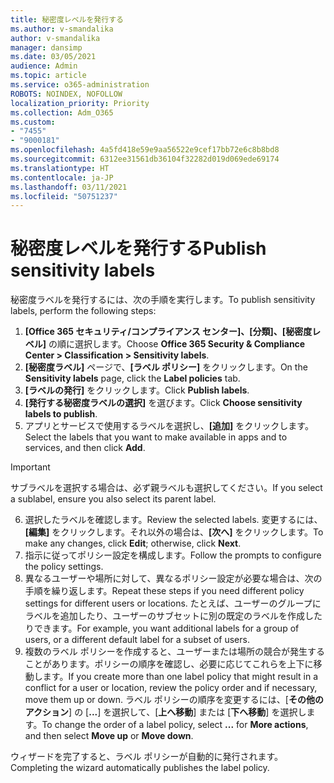 ```yaml
---
title: 秘密度レベルを発行する
ms.author: v-smandalika
author: v-smandalika
manager: dansimp
ms.date: 03/05/2021
audience: Admin
ms.topic: article
ms.service: o365-administration
ROBOTS: NOINDEX, NOFOLLOW
localization_priority: Priority
ms.collection: Adm_O365
ms.custom:
- "7455"
- "9000181"
ms.openlocfilehash: 4a5fd418e59e9aa56522e9cef17bb72e6c8b8bd8
ms.sourcegitcommit: 6312ee31561db36104f32282d019d069ede69174
ms.translationtype: HT
ms.contentlocale: ja-JP
ms.lasthandoff: 03/11/2021
ms.locfileid: "50751237"
---
```

# <a name="publish-sensitivity-labels"></a><span data-ttu-id="ac63b-102">秘密度レベルを発行する</span><span class="sxs-lookup"><span data-stu-id="ac63b-102">Publish sensitivity labels</span></span>

<span data-ttu-id="ac63b-103">秘密度ラベルを発行するには、次の手順を実行します。</span><span class="sxs-lookup"><span data-stu-id="ac63b-103">To publish sensitivity labels, perform the following steps:</span></span>

1. <span data-ttu-id="ac63b-104">**[Office 365 セキュリティ/コンプライアンス センター]、[分類]、[秘密度レベル]** の順に選択します。</span><span class="sxs-lookup"><span data-stu-id="ac63b-104">Choose **Office 365 Security & Compliance Center > Classification > Sensitivity labels**.</span></span>
2. <span data-ttu-id="ac63b-105">**[秘密度ラベル]** ページで、**[ラベル ポリシー]** をクリックします。</span><span class="sxs-lookup"><span data-stu-id="ac63b-105">On the **Sensitivity labels** page, click the **Label policies** tab.</span></span>
3. <span data-ttu-id="ac63b-106">**[ラベルの発行]** をクリックします。</span><span class="sxs-lookup"><span data-stu-id="ac63b-106">Click **Publish labels**.</span></span>
4. <span data-ttu-id="ac63b-107">**[発行する秘密度ラベルの選択]** を選びます。</span><span class="sxs-lookup"><span data-stu-id="ac63b-107">Click **Choose sensitivity labels to publish**.</span></span> 
5. <span data-ttu-id="ac63b-108">アプリとサービスで使用するラベルを選択し、**[追加]** をクリックします。</span><span class="sxs-lookup"><span data-stu-id="ac63b-108">Select the labels that you want to make available in apps and to services, and then click **Add**.</span></span>
> [!IMPORTANT]
> <span data-ttu-id="ac63b-109">サブラベルを選択する場合は、必ず親ラベルも選択してください。</span><span class="sxs-lookup"><span data-stu-id="ac63b-109">If you select a sublabel, ensure you also select its parent label.</span></span>
6. <span data-ttu-id="ac63b-110">選択したラベルを確認します。</span><span class="sxs-lookup"><span data-stu-id="ac63b-110">Review the selected labels.</span></span> <span data-ttu-id="ac63b-111">変更するには、**[編集]** をクリックします。それ以外の場合は、**[次へ]** をクリックします。</span><span class="sxs-lookup"><span data-stu-id="ac63b-111">To make any changes, click **Edit**; otherwise, click **Next**.</span></span>
7. <span data-ttu-id="ac63b-112">指示に従ってポリシー設定を構成します。</span><span class="sxs-lookup"><span data-stu-id="ac63b-112">Follow the prompts to configure the policy settings.</span></span>
8. <span data-ttu-id="ac63b-113">異なるユーザーや場所に対して、異なるポリシー設定が必要な場合は、次の手順を繰り返します。</span><span class="sxs-lookup"><span data-stu-id="ac63b-113">Repeat these steps if you need different policy settings for different users or locations.</span></span> <span data-ttu-id="ac63b-114">たとえば、ユーザーのグループにラベルを追加したり、ユーザーのサブセットに別の既定のラベルを作成したりできます。</span><span class="sxs-lookup"><span data-stu-id="ac63b-114">For example, you want additional labels for a group of users, or a different default label for a subset of users.</span></span>
9. <span data-ttu-id="ac63b-115">複数のラベル ポリシーを作成すると、ユーザーまたは場所の競合が発生することがあります。ポリシーの順序を確認し、必要に応じてこれらを上下に移動します。</span><span class="sxs-lookup"><span data-stu-id="ac63b-115">If you create more than one label policy that might result in a conflict for a user or location, review the policy order and if necessary, move them up or down.</span></span> <span data-ttu-id="ac63b-116">ラベル ポリシーの順序を変更するには、[**その他のアクション**] の [**...**] を選択して、[**上へ移動**] または [**下へ移動**] を選択します。</span><span class="sxs-lookup"><span data-stu-id="ac63b-116">To change the order of a label policy, select **...** for **More actions**, and then select **Move up** or **Move down**.</span></span>

<span data-ttu-id="ac63b-117">ウィザードを完了すると、ラベル ポリシーが自動的に発行されます。</span><span class="sxs-lookup"><span data-stu-id="ac63b-117">Completing the wizard automatically publishes the label policy.</span></span>

